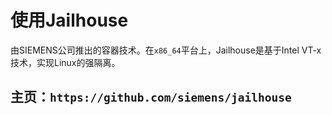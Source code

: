 # 使用Jailhouse

由SIEMENS公司推出的容器技术。在`x86_64`平台上，Jailhouse是基于Intel VT-x技术，实现Linux的强隔离。

主页：`https://github.com/siemens/jailhouse`
----

